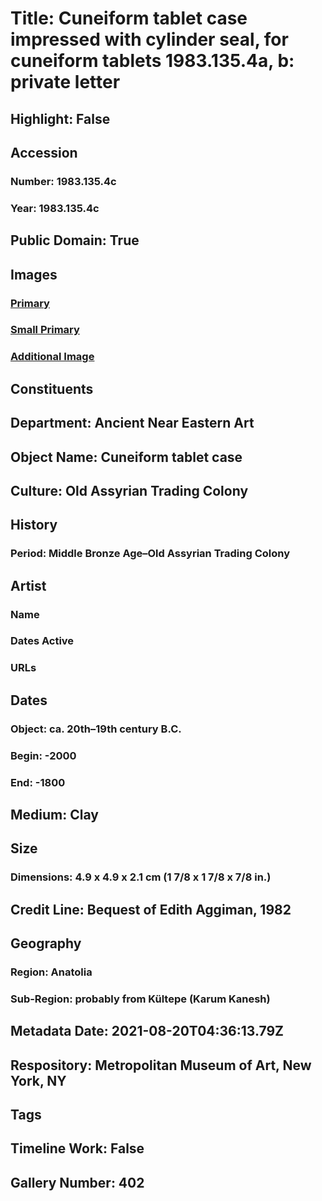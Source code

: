 # Title: Cuneiform tablet case impressed with cylinder seal, for cuneiform tablets 1983.135.4a, b: private letter
## Highlight: False
## Accession
### Number: 1983.135.4c
### Year: 1983.135.4c
## Public Domain: True
## Images
### [Primary](https://images.metmuseum.org/CRDImages/an/original/DP-211-103.jpg)
### [Small Primary](https://images.metmuseum.org/CRDImages/an/web-large/DP-211-103.jpg)
### [Additional Image](https://images.metmuseum.org/CRDImages/an/original/DP-211-181.jpg)
## Constituents
## Department: Ancient Near Eastern Art
## Object Name: Cuneiform tablet case
## Culture: Old Assyrian Trading Colony
## History
### Period: Middle Bronze Age–Old Assyrian Trading Colony
## Artist
### Name
### Dates Active
### URLs
## Dates
### Object: ca. 20th–19th century B.C.
### Begin: -2000
### End: -1800
## Medium: Clay
## Size
### Dimensions: 4.9 x 4.9 x 2.1 cm (1 7/8 x 1 7/8 x 7/8 in.)
## Credit Line: Bequest of Edith Aggiman, 1982
## Geography
### Region: Anatolia
### Sub-Region: probably from Kültepe (Karum Kanesh)
## Metadata Date: 2021-08-20T04:36:13.79Z
## Respository: Metropolitan Museum of Art, New York, NY
## Tags
## Timeline Work: False
## Gallery Number: 402